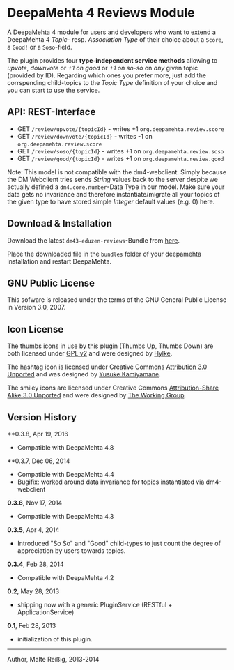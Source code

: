 
# DeepaMehta 4 Reviews Module

A DeepaMehta 4 module for users and developers who want to  extend a DeepaMehta 4 _Topic_- resp. _Association Type_ of their choice about a `Score`, a `Good!` or a `Soso`-field.

The plugin provides four **type-independent service methods** allowing to _upvote_, _downvote_ or _+1 on good_ or _+1 on so-so_ on 
_any_ given topic (provided by ID). Regarding which ones you prefer more, just add the corrspending child-topics to the _Topic Type_ definition of your choice and you can start to use the service.

## API: REST-Interface

 * GET `/review/upvote/{topicId}` - writes +1 `org.deepamehta.review.score`
 * GET `/review/downvote/{topicId}` - writes -1 on `org.deepamehta.review.score`
 * GET `/review/soso/{topicId}` - writes +1 on `org.deepamehta.review.soso`
 * GET `/review/good/{topicId}` - writes +1 on `org.deepamehta.review.good`
 
Note: This model is not compatible with the dm4-webclient. Simply because the DM Webclient tries sends _String_ values back to the server despite we actually defined a `dm4.core.number`-Data Type in our model. Make sure your data gets no invariance and therefore instantiate/migrate all your topics of the given type to have stored simple _Integer_ default values (e.g. 0) here.

## Download & Installation

Download the latest `dm43-eduzen-reviews`-Bundle from [here](http://download.deepamehta.de/nightly/).

Place the downloaded file in the `bundles` folder of your deepamehta installation and restart DeepaMehta.

## GNU Public License

This sofware is released under the terms of the GNU General Public License in Version 3.0, 2007.

## Icon License

The thumbs icons in use by this plugin (Thumbs Up, Thumbs Down) are both licensed under [GPL v2](http://www.gnu.org/licenses/gpl-2.0.html) and were designed by [Hylke](http://www.bomahy.nl).

The hashtag icon is licensed under Creative Commons [Attribution 3.0 Unported](http://creativecommons.org/licenses/by/3.0/) and was designed by [Yusuke Kamiyamane](http://p.yusukekamiyamane.com/).

The smiley icons are licensed under Creative Commons [Attribution-Share Alike 3.0 Unported](http://creativecommons.org/licenses/by-sa/3.0/) and were designed by [The Working Group](http://blog.twg.ca).

## Version History

**0.3.8, Apr 19, 2016

- Compatible with DeepaMehta 4.8

**0.3.7, Dec 06, 2014

- Compatible with DeepaMehta 4.4
- Bugifix: worked around data invariance for topics instantiated via dm4-webclient

**0.3.6**, Nov 17, 2014

- Compatible with DeepaMehta 4.3

**0.3.5**, Apr 4, 2014

- Introduced "So So" and "Good" child-types to just count the degree of appreciation by users towards topics.

**0.3.4**, Feb 28, 2014

- Compatible with DeepaMehta 4.2

**0.2**, May 28, 2013

- shipping now with a generic PluginService (RESTful + ApplicationService)

**0.1**, Feb 28, 2013

- initialization of this plugin.

-------------------------------
Author, Malte Reißig, 2013-2014

